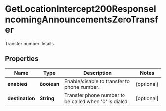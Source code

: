 

# GetLocationIntercept200ResponseIncomingAnnouncementsZeroTransfer

Transfer number details.

## Properties

| Name | Type | Description | Notes |
|------------ | ------------- | ------------- | -------------|
|**enabled** | **Boolean** | Enable/disable to transfer to phone number. |  [optional] |
|**destination** | **String** | Transfer phone number to be called when &#39;0&#39; is dialed. |  [optional] |



